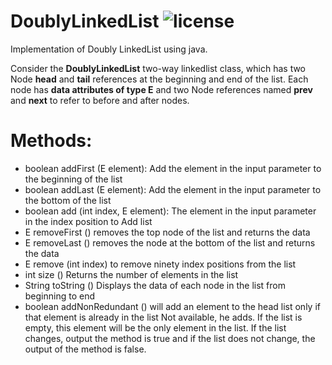 # DoublyLinkedList ![license](https://img.shields.io/github/license/pouyaardehkhani/DoublyLinkedList.svg)
Implementation of Doubly LinkedList using java.

Consider the **DoublyLinkedList<E>** two-way linkedlist class, which has two Node<E> **head** and **tail** references at the beginning and end of the list. Each node has **data attributes of type E** and two Node<E> references named **prev** and **next** to refer to before and after nodes.

# Methods:
* boolean addFirst (E element): Add the element in the input parameter to the beginning of the list
* boolean addLast (E element): Add the element in the input parameter to the bottom of the list
* boolean add (int index, E element): The element in the input parameter in the index position to Add list
* E removeFirst () removes the top node of the list and returns the data
* E removeLast () removes the node at the bottom of the list and returns the data
* E remove (int index) to remove ninety index positions from the list
* int size () Returns the number of elements in the list
* String toString () Displays the data of each node in the list from beginning to end
* boolean addNonRedundant () will add an element to the head list only if that element is already in the list Not available, he adds. If the list is empty, this element will be the only element in the list. If the list changes, output the method is true and if the list does not change, the output of the method is false.
